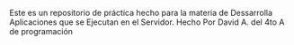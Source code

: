 Este es un repositorio de práctica hecho para la materia de Dessarrolla Aplicaciones que se Ejecutan en el Servidor. Hecho Por David A. del 4to A de programación